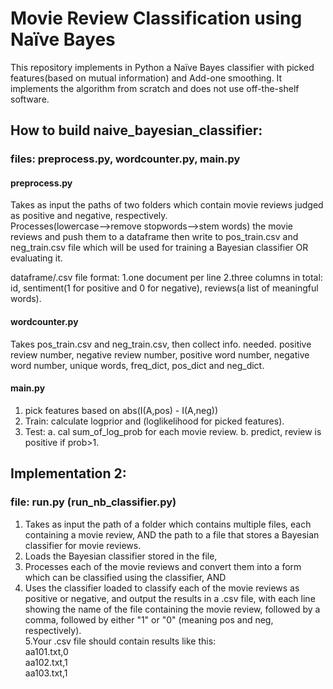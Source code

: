 # Movie Review Classification using Naïve Bayes
This repository implements in Python a Naïve Bayes classifier with picked features(based on mutual information) and Add-one smoothing. It implements the algorithm from scratch and does not use off-the-shelf software.


## How to build naive_bayesian_classifier: 
### files: preprocess.py, wordcounter.py, main.py
#### preprocess.py

Takes as input the paths of two folders which contain movie reviews judged as positive and negative, respectively.  
Processes(lowercase-->remove stopwords-->stem words) the movie reviews and push them to a dataframe then write to pos_train.csv and neg_train.csv file which will be used for training a Bayesian classifier OR evaluating it.

dataframe/.csv file format:
1.one document per line
2.three columns in total: id, sentiment(1 for positive and 0 for negative), reviews(a list of meaningful words).

#### wordcounter.py
Takes pos_train.csv and neg_train.csv, then collect info. needed. positive review number, negative review number, positive word number, negative word number, unique words, freq_dict, pos_dict and neg_dict.
       
#### main.py
1. pick features based on abs(I(A,pos) - I(A,neg))
2. Train: calculate logprior and (loglikelihood for picked features).
3. Test: a. cal sum_of_log_prob for each movie review.   b. predict, review is positive if prob>1.



## Implementation 2:
### file: run.py  (run_nb_classifier.py)
1. Takes as input the path of a folder which contains multiple files, each containing a movie review, AND the path to a file that stores a Bayesian classifier for movie reviews.
2. Loads the Bayesian classifier stored in the file,
3. Processes each of the movie reviews and convert them into a form which can be classified using the classifier, AND
4. Uses the classifier loaded to classify each of the movie reviews as positive or negative, and output the results in a .csv file, with each line showing the name of the file containing the movie review, followed by a comma, followed by either "1" or "0" (meaning pos and neg, respectively). <br>
5.Your .csv file should contain results like this:<br>
aa101.txt,0<br>
aa102.txt,1<br>
aa103.txt,1<br>

